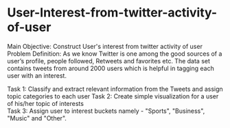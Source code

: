 # User-Interest-from-twitter-activity-of-user

Main Objective: Construct User's interest from twitter activity of user  
Problem Definition: As we know Twitter is one among the good sources of a user’s profile, people followed, Retweets and favorites etc. The data set contains tweets from around 2000 users which is helpful in tagging each user with an interest.  

Task 1: Classify and extract relevant information from the Tweets and assign topic categories to each user 
Task 2: Create simple visualization for a user of his/her topic of interests  
Task 3: Assign user to interest buckets namely - "Sports", "Business", "Music" and "Other".
